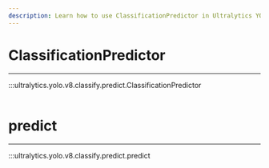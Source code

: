 ```yaml
---
description: Learn how to use ClassificationPredictor in Ultralytics YOLOv8 for object classification tasks in a simple and efficient way.
---
```


# ClassificationPredictor
---
:::ultralytics.yolo.v8.classify.predict.ClassificationPredictor
<br><br>

# predict
---
:::ultralytics.yolo.v8.classify.predict.predict
<br><br>